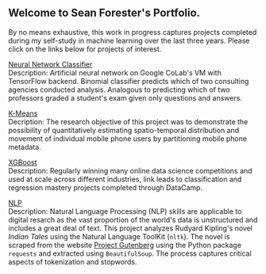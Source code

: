 ## Welcome to Sean Forester's Portfolio.  
By no means exhaustive, this work in progress captures projects completed during my self-study in machine learning over the last three years. Please click on the links below for projects of interest.

[Neural Network Classifier](https://github.com/lonesome-data/Colab_ANN_Classifier)<br/>
Description: Artificial neural network on Google CoLab's VM with TensorFlow backend. Binomial classifier predicts which of two consulting agencies conducted analysis. Analogous to predicting which of two professors graded a student's exam given only questions and answers.

[K-Means](https://github.com/lonesome-data/OS4601_Advanced_Data_Analysis)<br/>
Decription: The research objective of this project was to demonstrate the possibility of quantitatively estimating spatio-temporal distribution and movement of individual mobile phone users by partitioning mobile phone metadata.   

[XGBoost](https://github.com/lonesome-data/XGBoost) <br/>
Description: Regularly winning many online data science competitions and used at scale across different industries, link leads to classification and regression mastery projects completed through DataCamp. 

[NLP](https://github.com/lonesome-data/CY3650-Project)<br/>
Description: Natural Language Processing (NLP) skills are applicable to digital resarch as the vast proportion of the world's data is unstructured and includes a great deal of text.  This project analyzes Rudyard Kipling's novel *Indian Tales* using the Natural Language ToolKit (`nltk`). The novel is scraped from the website [Project Gutenberg](https://www.gutenberg.org/) using the Python package `requests` and extracted using `BeautifulSoup`. The process captures critical aspects of tokenization and stopwords. 
